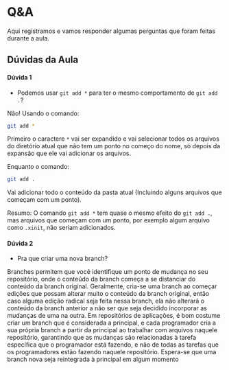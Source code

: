 # Q&A

Aqui registramos e vamos responder algumas perguntas que foram feitas durante a aula.

## Dúvidas da Aula

#### Dúvida 1

- Podemos usar `git add *` para ter o mesmo comportamento de `git add .`?

Não! Usando o comando:
```sh
git add *
```
Primeiro o caractere `*` vai ser expandido e vai selecionar todos os arquivos do diretório atual que não tem um ponto no começo do nome, só depois da expansão que ele vai adicionar os arquivos.

Enquanto o comando:
```sh
git add .
```
Vai adicionar todo o conteúdo da pasta atual (Incluindo alguns arquivos que começam com um ponto).

Resumo:
O comando `git add *` tem quase o mesmo efeito do `git add .`, mas arquivos que começam com um ponto, por exemplo algum arquivo como `.xinit`, não seriam adicionados.

#### Dúvida 2

- Pra que criar uma nova branch?

Branches permitem que você identifique um ponto de mudança no seu repositório, onde o conteúdo da branch começa a se distanciar do conteúdo da branch original. Geralmente, cria-se uma branch ao começar edições que possam alterar muito o conteúdo da branch original, então caso alguma edição radical seja feita nessa branch, ela não alterará o conteúdo da branch anterior a não ser que seja decidido incorporar as mudanças de uma na outra. Em repositórios de aplicações, é bom costume criar um branch que é considerada a principal, e cada programador cria a sua própria branch a partir da principal ao trabalhar com arquivos naquele repositório, garantindo que as mudanças são relacionadas à tarefa específica que o programador está fazendo, e não de todas as tarefas que os programadores estão fazendo naquele repositório. Espera-se que uma branch nova seja reintegrada à principal em algum momento

